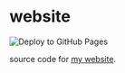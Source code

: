# website

![Deploy to GitHub Pages](https://github.com/h1g0/website/workflows/Deploy%20to%20GitHub%20Pages/badge.svg)

source code for [my website](https://github.com/h1g0/h1g0.github.io/).
